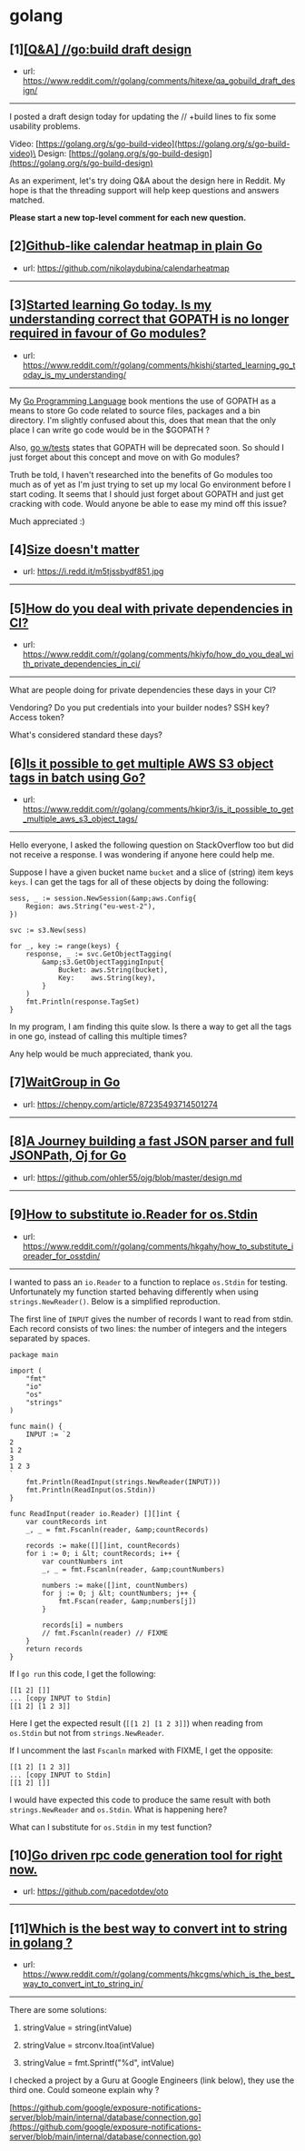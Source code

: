 # golang
## [1][[Q&amp;A] //go:build draft design](https://www.reddit.com/r/golang/comments/hitexe/qa_gobuild_draft_design/)
- url: https://www.reddit.com/r/golang/comments/hitexe/qa_gobuild_draft_design/
---
I posted a draft design today for updating the // +build lines to fix some usability problems. 

Video: [https://golang.org/s/go-build-video](https://golang.org/s/go-build-video)\
Design: [https://golang.org/s/go-build-design](https://golang.org/s/go-build-design)

As an experiment, let's try doing Q&amp;A about the design here in Reddit.
My hope is that the threading support will help keep questions and answers matched.

**Please start a new top-level comment for each new question.**
## [2][Github-like calendar heatmap in plain Go](https://www.reddit.com/r/golang/comments/hkgcz9/githublike_calendar_heatmap_in_plain_go/)
- url: https://github.com/nikolaydubina/calendarheatmap
---

## [3][Started learning Go today. Is my understanding correct that GOPATH is no longer required in favour of Go modules?](https://www.reddit.com/r/golang/comments/hkishj/started_learning_go_today_is_my_understanding/)
- url: https://www.reddit.com/r/golang/comments/hkishj/started_learning_go_today_is_my_understanding/
---
My [Go Programming Language](https://www.gopl.io/) book mentions the use of GOPATH as a means to store Go code related to source files, packages and a bin directory. I'm slightly confused about this, does that mean that the only place I can write go code would be in the $GOPATH ?

Also, [go w/tests](https://quii.gitbook.io/learn-go-with-tests/go-fundamentals/install-go#go-modules) states that GOPATH will be deprecated soon. So should I just forget about this concept and move on with Go modules?

Truth be told, I haven't researched into the benefits of Go modules too much as of yet as I'm just trying to set up my local Go environment before I start coding. It seems that I should just forget about GOPATH and just get cracking with code. Would anyone be able to ease my mind off this issue?

Much appreciated :)
## [4][Size doesn't matter](https://www.reddit.com/r/golang/comments/hjuyfv/size_doesnt_matter/)
- url: https://i.redd.it/m5tjssbydf851.jpg
---

## [5][How do you deal with private dependencies in CI?](https://www.reddit.com/r/golang/comments/hkiyfo/how_do_you_deal_with_private_dependencies_in_ci/)
- url: https://www.reddit.com/r/golang/comments/hkiyfo/how_do_you_deal_with_private_dependencies_in_ci/
---
What are people doing for private dependencies these days in your CI?

Vendoring? Do you put credentials into your builder nodes? SSH key? Access token?

What's considered standard these days?
## [6][Is it possible to get multiple AWS S3 object tags in batch using Go?](https://www.reddit.com/r/golang/comments/hkipr3/is_it_possible_to_get_multiple_aws_s3_object_tags/)
- url: https://www.reddit.com/r/golang/comments/hkipr3/is_it_possible_to_get_multiple_aws_s3_object_tags/
---
Hello everyone, I asked the following question on StackOverflow too but did not receive a response. I was wondering if anyone here could help me.

Suppose I have a given bucket name `bucket` and a slice of (string) item keys `keys`. I can get the tags for all of these objects by doing the following:

    sess, _ := session.NewSession(&amp;aws.Config{
    	Region: aws.String("eu-west-2"),
    })
    
    svc := s3.New(sess)
    
    for _, key := range(keys) {
        response, _ := svc.GetObjectTagging(
            &amp;s3.GetObjectTaggingInput{
    	        Bucket: aws.String(bucket),
    	        Key:    aws.String(key),
    	    }
        )
    	fmt.Println(response.TagSet)
    }

In my program, I am finding this quite slow. Is there a way to get all the tags in one go, instead of calling this multiple times?

Any help would be much appreciated, thank you.
## [7][WaitGroup in Go](https://www.reddit.com/r/golang/comments/hkibg3/waitgroup_in_go/)
- url: https://chenpy.com/article/87235493714501274
---

## [8][A Journey building a fast JSON parser and full JSONPath, Oj for Go](https://www.reddit.com/r/golang/comments/hk1hm6/a_journey_building_a_fast_json_parser_and_full/)
- url: https://github.com/ohler55/ojg/blob/master/design.md
---

## [9][How to substitute io.Reader for os.Stdin](https://www.reddit.com/r/golang/comments/hkgahy/how_to_substitute_ioreader_for_osstdin/)
- url: https://www.reddit.com/r/golang/comments/hkgahy/how_to_substitute_ioreader_for_osstdin/
---
I wanted to pass an `io.Reader` to a function to replace `os.Stdin` for testing. Unfortunately my function started behaving differently when using `strings.NewReader()`. Below is a simplified reproduction.

The first line of `INPUT` gives the number of records I want to read from stdin. Each record consists of two lines: the number of integers and the integers separated by spaces.

    package main
    
    import (
    	"fmt"
    	"io"
    	"os"
    	"strings"
    )
    
    func main() {
    	INPUT := `2
    2
    1 2
    3
    1 2 3
    `
    	fmt.Println(ReadInput(strings.NewReader(INPUT)))
    	fmt.Println(ReadInput(os.Stdin))
    }
    
    func ReadInput(reader io.Reader) [][]int {
    	var countRecords int
    	_, _ = fmt.Fscanln(reader, &amp;countRecords)
    
    	records := make([][]int, countRecords)
    	for i := 0; i &lt; countRecords; i++ {
    		var countNumbers int
    		_, _ = fmt.Fscanln(reader, &amp;countNumbers)
    
    		numbers := make([]int, countNumbers)
    		for j := 0; j &lt; countNumbers; j++ {
    			fmt.Fscan(reader, &amp;numbers[j])
    		}
    
    		records[i] = numbers
    		// fmt.Fscanln(reader) // FIXME
    	}
    	return records
    }

If I `go run` this code, I get the following:

    [[1 2] []]
    ... [copy INPUT to Stdin]
    [[1 2] [1 2 3]]

Here I get the expected result (`[[1 2] [1 2 3]]`) when reading from `os.Stdin` but not from `strings.NewReader`.

If I uncomment the last `Fscanln` marked with FIXME, I get the opposite:

    [[1 2] [1 2 3]]
    ... [copy INPUT to Stdin]
    [[1 2] []]

I would have expected this code to produce the same result with both `strings.NewReader` and `os.Stdin`. What is happening here?

What can I substitute for `os.Stdin` in my test function?
## [10][Go driven rpc code generation tool for right now.](https://www.reddit.com/r/golang/comments/hk6u9a/go_driven_rpc_code_generation_tool_for_right_now/)
- url: https://github.com/pacedotdev/oto
---

## [11][Which is the best way to convert int to string in golang ?](https://www.reddit.com/r/golang/comments/hkcgms/which_is_the_best_way_to_convert_int_to_string_in/)
- url: https://www.reddit.com/r/golang/comments/hkcgms/which_is_the_best_way_to_convert_int_to_string_in/
---
There are some solutions:

1. stringValue = string(intValue)

1. stringValue = strconv.Itoa(intValue)

1. stringValue = fmt.Sprintf("%d", intValue)

I checked a project by a Guru at Google Engineers (link below), they use the third one. Could someone explain why ?

[https://github.com/google/exposure-notifications-server/blob/main/internal/database/connection.go](https://github.com/google/exposure-notifications-server/blob/main/internal/database/connection.go)

